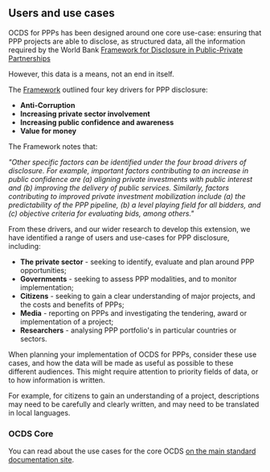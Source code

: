 ## Users and use cases

OCDS for PPPs has been designed around one core use-case: ensuring that PPP projects are able to disclose, as structured data, all the information required by the World Bank [Framework for Disclosure in Public-Private Partnerships](http://www.worldbank.org/en/topic/publicprivatepartnerships/brief/a-framework-for-disclosure-in-public-private-partnership-projects) 

However, this data is a means, not an end in itself. 

The [Framework](http://www.worldbank.org/en/topic/publicprivatepartnerships/brief/a-framework-for-disclosure-in-public-private-partnership-projects) outlined four key drivers for PPP disclosure:

* **Anti-Corruption**
* **Increasing private sector involvement**
* **Increasing public confidence and awareness**
* **Value for money**

The Framework notes that:

*"Other specific factors can be identified under the four broad drivers of disclosure. For example, important factors contributing to an increase in public confidence are (a) aligning private investments with public interest and (b) improving the delivery of public services. Similarly, factors contributing to improved private investment mobilization include (a) the predictability of the PPP pipeline, (b) a level playing field for all bidders, and (c) objective criteria for evaluating bids, among others."*

From these drivers, and our wider research to develop this extension, we have identified a range of users and use-cases for PPP disclosure, including:

* **The private sector** - seeking to identify, evaluate and plan around PPP opportunities;
* **Governments** - seeking to assess PPP modalities, and to monitor implementation;
* **Citizens** - seeking to gain a clear understanding of major projects, and the costs and benefits of PPPs;
* **Media** - reporting on PPPs and investigating the tendering, award or implementation of a project;
* **Researchers** - analysing PPP portfolio's in particular countries or sectors.

When planning your implementation of OCDS for PPPs, consider these use cases, and how the data will be made as useful as possible to these different audiences. This might require attention to priority fields of data, or to how information is written. 

For example, for citizens to gain an understanding of a project, descriptions may need to be carefully and clearly written, and may need to be translated in local languages. 

### OCDS Core 

You can read about the use cases for the core OCDS [on the main standard documentation site](http://standard.open-contracting.org/latest/en/getting_started/use_cases/). 
 